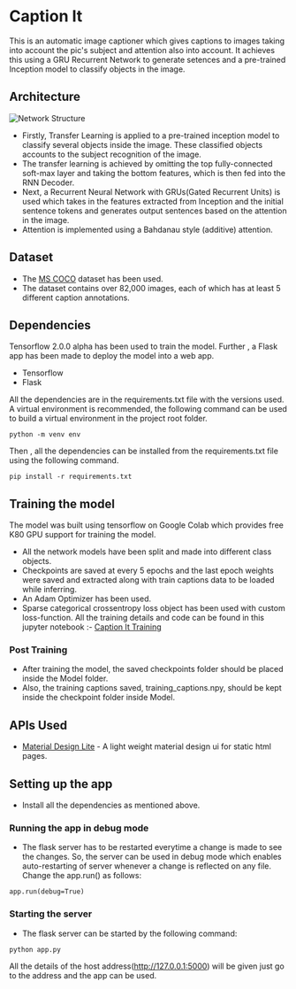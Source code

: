 # Caption It
This is an automatic image captioner which gives captions to images taking into account the pic's subject and attention also into account.
It achieves this using a GRU Recurrent Network to generate setences and a pre-trained Inception model to classify objects in the image.
## Architecture
![Network Structure](https://github.com/Hvass-Labs/TensorFlow-Tutorials/raw/aa0d6796c6bb61a4c81ab1f8d0dc425cc034095e/images/22_image_captioning_flowchart.png)
* Firstly, Transfer Learning is applied to a pre-trained inception model to classify several objects inside the image. These classified objects accounts to the subject recognition of the image.
* The transfer learning is achieved by omitting the top fully-connected soft-max layer and taking the bottom features, which is then fed into the RNN Decoder.
* Next, a Recurrent Neural Network with GRUs(Gated Recurrent Units) is used which takes in the features extracted from Inception and the initial sentence tokens and generates output sentences based on the attention in the image.
* Attention is implemented using a Bahdanau style (additive) attention.

## Dataset
* The [MS COCO](http://images.cocodataset.org/annotations/annotations_trainval2014.zip) dataset has been used.
* The dataset contains over 82,000 images, each of which has at least 5 different caption annotations.

## Dependencies
Tensorflow 2.0.0 alpha has been used to train the model. Further , a Flask app has been made to deploy the model into a web app.
* Tensorflow
* Flask

All the dependencies are in the requirements.txt file with the versions used.
A virtual environment is recommended, the following command can be used to build a virtual environment in the project root folder.
```
python -m venv env
```

Then , all the dependencies can be installed from the requirements.txt file using the following command.
```
pip install -r requirements.txt
```

## Training the model
The model was built using tensorflow on Google Colab which provides free K80 GPU support for training the model. 
* All the network models have been split and made into different class objects.
* Checkpoints are saved at every 5 epochs and the last epoch weights were saved and extracted along with train captions data to be loaded while inferring.
* An Adam Optimizer has been used.
* Sparse categorical crossentropy loss object has been used with custom loss-function.
All the training details and code can be found in this jupyter notebook :- [Caption It Training](https://github.com/ajayKumar99/Caption-It/blob/master/training/I_Caption.ipynb) 

### Post Training
* After training the model, the saved checkpoints folder should be placed inside the Model folder.
* Also, the training captions saved, training_captions.npy, should be kept inside the checkpoint folder inside Model.

## APIs Used
* [Material Design Lite](https://getmdl.io/started/index.html#download) - A light weight material design ui for static html pages. 

## Setting up the app
* Install all the dependencies as mentioned above.
### Running the app in debug mode
* The flask server has to be restarted everytime a change is made to see the changes. So, the server can be used in debug mode which enables auto-restarting of server whenever a change is reflected on any file.
Change the app.run() as follows:
```
app.run(debug=True)
```
### Starting the server
* The flask server can be started by the following command:
```
python app.py
```
All the details of the host address(http://127.0.0.1:5000) will be given just go to the address and the app can be used.
